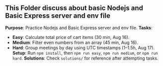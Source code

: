 ## This Folder discuss about basic  Nodejs and Basic Express server and env file

**Purpose**: Practice Nodejs and Basic Express server and env file.
**Tasks**:
- **Easy**: Calculate total price of cart items (30 min, Aug 16).
- **Medium**: Filter even numbers from an array (45 min, Aug 16).
- **Hard**: Group meetings by day using UTC timestamps (1–1.5h, Aug 17).
**Setup**: Run `npm install`, then `npm run easy`, `npm run medium`, or `npm run hard`.
**Solutions**: Check `solutions/` for reference after attempting tasks.